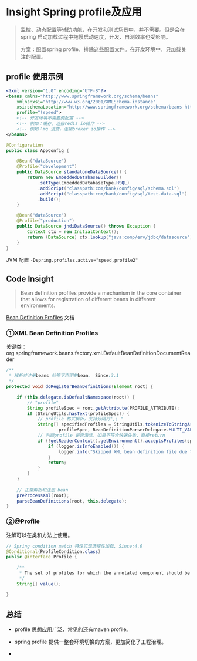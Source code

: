 # Insight Spring profile及应用

> 监控、动态配置等辅助功能，在开发和测试场景中，并不需要。但是会在spring 启动加载过程中拖慢启动速度，开发、自测效率也受影响。
> 
> 方案：配置spring profile，排除这些配置文件。在开发环境中，只加载关注的配置。

## profile 使用示例

```xml
<?xml version="1.0" encoding="UTF-8"?>
<beans xmlns="http://www.springframework.org/schema/beans"
    xmlns:xsi="http://www.w3.org/2001/XMLSchema-instance" 
    xsi:schemaLocation="http://www.springframework.org/schema/beans http://www.springframework.org/schema/beans/spring-beans.xsd" 
    profile="!speed">
	<!-- 开发环境不需要的配置 -->
	<!-- 例如：缓存，连接redis io操作 -->
	<!-- 例如：mq 消费，连接broker io操作 -->
</beans>


```

```java
@Configuration
public class AppConfig {

    @Bean("dataSource")
    @Profile("development") 
    public DataSource standaloneDataSource() {
        return new EmbeddedDatabaseBuilder()
            .setType(EmbeddedDatabaseType.HSQL)
            .addScript("classpath:com/bank/config/sql/schema.sql")
            .addScript("classpath:com/bank/config/sql/test-data.sql")
            .build();
    }

    @Bean("dataSource")
    @Profile("production") 
    public DataSource jndiDataSource() throws Exception {
        Context ctx = new InitialContext();
        return (DataSource) ctx.lookup("java:comp/env/jdbc/datasource");
    }
}
```

JVM 配置 `-Dspring.profiles.active="speed,profile2"`



## Code Insight

> Bean definition profiles provide a mechanism in the core container that allows for registration of different beans in different environments. 

[Bean Definition Profiles](https://docs.spring.io/spring-framework/docs/current/reference/html/core.html#beans-definition-profiles) 文档

### ①XML Bean Definition Profiles

关键类：org.springframework.beans.factory.xml.DefaultBeanDefinitionDocumentReader

```java
/**
 * 解析并注册beans 标签下声明的bean。 Since:3.1
 */
protected void doRegisterBeanDefinitions(Element root) {

	if (this.delegate.isDefaultNamespace(root)) {
		// "profile"
		String profileSpec = root.getAttribute(PROFILE_ATTRIBUTE);
		if (StringUtils.hasText(profileSpec)) {
			// profile 格式解析，支持分隔符",; "
			String[] specifiedProfiles = StringUtils.tokenizeToStringArray(
					profileSpec, BeanDefinitionParserDelegate.MULTI_VALUE_ATTRIBUTE_DELIMITERS);
			// 判断profile 是否激活，如果不符合快速失败，直接return
			if (!getReaderContext().getEnvironment().acceptsProfiles(specifiedProfiles)) {
				if (logger.isInfoEnabled()) {
					logger.info("Skipped XML bean definition file due to specified profiles [" + profileSpec + "] not matching: " + getReaderContext().getResource());
				}
				return;
			}
		}
	}
	
	// 正常解析和注册 bean
	preProcessXml(root);
	parseBeanDefinitions(root, this.delegate);
}
```



### ②@Profile

注解可以在类和方法上使用。

```java
// Spring condition match 特性实现选择性加载, Since:4.0
@Conditional(ProfileCondition.class)
public @interface Profile {

	/**
	 * The set of profiles for which the annotated component should be registered.
	 */
	String[] value();

}
```



## 总结

- profile 思想应用广泛，常见的还有maven profile。

- spring profile 提供一整套环境切换的方案，更加简化了工程治理。

- 


